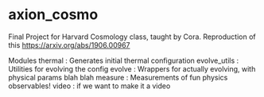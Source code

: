 # axion_cosmo

Final Project for Harvard Cosmology class, taught by Cora. 
Reproduction of this https://arxiv.org/abs/1906.00967

Modules
  thermal       : Generates initial thermal configuration
  evolve_utils  : Utilities for evolving the config 
  evolve        : Wrappers for actually evolving, with physical params blah blah
  measure       : Measurements of fun physics observables!
  video         : if we want to make it a video


